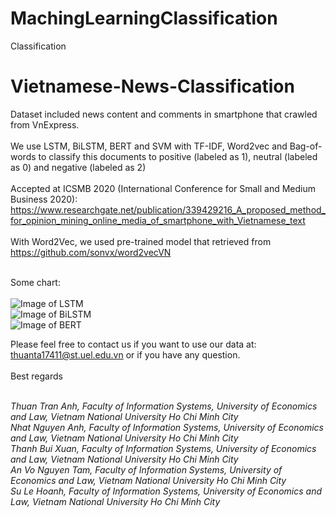 # MachingLearningClassification
Classification
# Vietnamese-News-Classification

Dataset included news content and comments in smartphone that crawled from VnExpress.<br/><br/>
We use LSTM, BiLSTM, BERT and SVM with TF-IDF, Word2vec and Bag-of-words to classify this documents to positive (labeled as 1), neutral  (labeled as 0) and negative (labeled as 2) <br/><br/>
Accepted at ICSMB 2020 (International Conference for Small and Medium Business 2020): https://www.researchgate.net/publication/339429216_A_proposed_method_for_opinion_mining_online_media_of_smartphone_with_Vietnamese_text<br/><br/>
With Word2Vec, we used pre-trained model that retrieved from https://github.com/sonvx/word2vecVN <br/><br/>

Some chart:<br/><br/>
![Image of LSTM](https://raw.githubusercontent.com/anhthuan1999/Vietnamese-News-Classification/master/images/lstm.png) <br/>
![Image of BiLSTM](https://raw.githubusercontent.com/anhthuan1999/Vietnamese-News-Classification/master/images/bilstm.png)<br/>
![Image of BERT](https://raw.githubusercontent.com/anhthuan1999/Vietnamese-News-Classification/master/images/bert.png) <br/>


Please feel free to contact us if you want to use our data at: thuanta17411@st.uel.edu.vn or if you have any question.<br/><br/>
Best regards<br/><br/>

<i>Thuan Tran Anh, Faculty of Information Systems, University of Economics and Law, Vietnam National University Ho Chi Minh City <br/>
Nhat Nguyen Anh, Faculty of Information Systems, University of Economics and Law, Vietnam National University Ho Chi Minh City <br/>
Thanh Bui Xuan, Faculty of Information Systems, University of Economics and Law, Vietnam National University Ho Chi Minh City <br/>
An Vo Nguyen Tam, Faculty of Information Systems, University of Economics and Law, Vietnam National University Ho Chi Minh City <br/>
Su Le Hoanh, Faculty of Information Systems, University of Economics and Law, Vietnam National University Ho Chi Minh City <br/></i>
